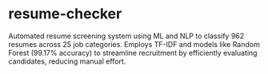 # resume-checker
Automated resume screening system using ML and NLP to classify 962 resumes across 25 job categories. Employs TF-IDF and models like Random Forest (99.17% accuracy) to streamline recruitment by efficiently evaluating candidates, reducing manual effort.
